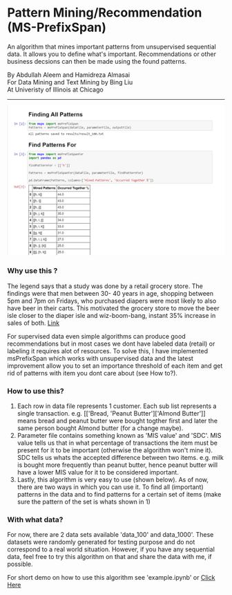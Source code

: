 # Pattern Mining/Recommendation (MS-PrefixSpan)

An algorithm that mines important patterns from unsupervised sequential data. It allows you to define what's important. Recommendations or other business decsions can then be made using the found patterns.


By Abdullah Aleem and Hamidreza Almasai <br>
For Data Mining and Text Mining by Bing Liu <br>
At Univeristy of Illinois at Chicago <br>

---

![sample](msps.png)

### Why use this ?

The legend says that a study was done by a retail grocery store.  The findings were that men between 30- 40 years in age, shopping between 5pm and 7pm on Fridays, who purchased diapers were most likely to also have beer in their carts.  This motivated the grocery store to move the beer isle  closer to the diaper isle and wiz-boom-bang, instant 35% increase in sales of both. [Link](http://canworksmart.com/diapers-beer-retail-predictive-analytics/)

For supervised data even simple algorithms can produce good recommendations but in most cases we dont have labeled data (retail) or labeling it requires alot of resources. To solve this, I have implemented msPrefixSpan which works with unsupervised data and the latest improvement allow you to set an importance threshold of each item and get rid of patterns with item you dont care about (see How to?).


### How to use this?

1. Each row in data file represents 1 customer. Each sub list represents a single transaction.
e.g. [['Bread, 'Peanut Butter']['Almond Butter']] means bread and peanut butter were bought togther first and later the same person bought Almond butter (for a change maybe).
2. Parameter file contains something known as 'MIS value' and 'SDC'. MIS value tells us that in what percentage of transactions the item must be present for it to be important (otherwise the algorithm won't mine it). SDC tells us whats the accepted difference between two items. e.g. milk is bought more frequently than peanut butter, hence peanut butter will have a lower MIS value for it to be considered important. 
3. Lastly, this algorithm is very easy to use (shown below). As of now, there are two ways in which you can use it. To find all (important) patterns in the data and to find patterns for a certain set of items (make sure the pattern of the set is whats shown in 1)

### With what data?

For now, there are 2 data sets available 'data_100' and data_1000'. These datasets were randomly generated for testing purpose and do not correspond to a real world situation. However, if you have any sequential data, feel free to try this algorithm on that and share the data with me, if possible.


For short demo on how to use this algorithm see 'example.ipynb' or [Click Here](https://github.com/abaleem/pattern-mining/blob/master/example.ipynb)
